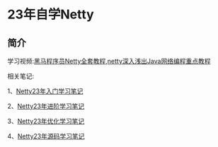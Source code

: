 # 23年自学Netty

## 简介

学习视频:[黑马程序员Netty全套教程,netty深入浅出Java网络编程重点教程](https://www.bilibili.com/video/BV1py4y1E7oA)

相关笔记:

1、[Netty23年入门学习笔记](https://gitee.com/liaojiexin/note/blob/main/%E8%BD%AF%E4%BB%B6%E5%BC%80%E5%8F%91/%E5%BC%80%E5%8F%91/%E6%A1%86%E6%9E%B6/Netty/Netty23%E5%B9%B4%E5%85%A5%E9%97%A8%E5%AD%A6%E4%B9%A0%E7%AC%94%E8%AE%B0.md)

2、[Netty23年进阶学习笔记](https://gitee.com/liaojiexin/note/blob/main/%E8%BD%AF%E4%BB%B6%E5%BC%80%E5%8F%91/%E5%BC%80%E5%8F%91/%E6%A1%86%E6%9E%B6/Netty/Netty23%E5%B9%B4%E8%BF%9B%E9%98%B6%E5%AD%A6%E4%B9%A0%E7%AC%94%E8%AE%B0.md)

3、[Netty23年优化学习笔记](https://gitee.com/liaojiexin/note/blob/main/%E8%BD%AF%E4%BB%B6%E5%BC%80%E5%8F%91/%E5%BC%80%E5%8F%91/%E6%A1%86%E6%9E%B6/Netty/Netty23%E5%B9%B4%E4%BC%98%E5%8C%96%E5%AD%A6%E4%B9%A0%E7%AC%94%E8%AE%B0.md)

4、[Netty23年源码学习笔记](https://gitee.com/liaojiexin/note/blob/main/%E8%BD%AF%E4%BB%B6%E5%BC%80%E5%8F%91/%E5%BC%80%E5%8F%91/%E6%A1%86%E6%9E%B6/Netty/Netty23%E5%B9%B4%E6%BA%90%E7%A0%81%E5%AD%A6%E4%B9%A0%E7%AC%94%E8%AE%B0.md)